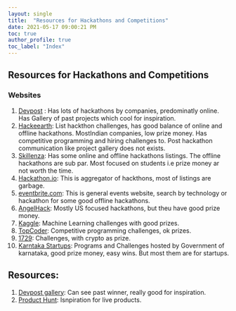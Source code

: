 ```yaml
---
layout: single
title:  "Resources for Hackathons and Competitions"
date: 2021-05-17 09:00:21 PM
toc: true
author_profile: true
toc_label: "Index"
---
```

## Resources for Hackathons and Competitions

### Websites
1. [Devpost](devpost.com) : Has lots of hackathons by companies, predominatly online. Has Gallery of past projects which cool for inspiration.
2. [Hackeearth](hackerearth.com/): List hackthon challenges, has good balance of online and offline hackathons. MostIndian companies, low prize money. Has competitive programming and hiring challenges to. Post hackathon communication like project gallery does not exists.
3. [Skillenza](skillenza.com/): Has some online and offline hackathons listings. The offline hackathons are sub par. Most focused on students i.e prize money ar not worth the time.
4. [Hackathon.io](https://www.hackathon.io/events): This is aggregator of hackthons, most of listings are garbage.
5. [eventbrite.com](www.eventbrite.com): This is general events website, search by technology or hackathon for some good offline hackathons.
6. [AngelHack](https://angelhack.com/): Mostly US focused hackathons, but theu have good prize money.
7. [Kaggle](https://www.kaggle.com/): Machine Learning challenges with good prizes.
8. [TopCoder](https://www.topcoder.com/challenges): Competitive programming challenges, ok prizes.
9. [1729](https://1729.com/all/): Challenges, with crypto as prize.
10. [Karntaka Startups](https://startup.karnataka.gov.in/): Programs and Challenges hosted by Government of karnataka, good prize money, easy wins. But most them are for startups.

## Resources:
1. [Devpost gallery](https://devpost.com/software): Can see past winner, really good for inspiration.
2. [Product Hunt](https://www.producthunt.com/): Isnpiration for live products.
